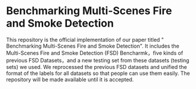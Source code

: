 # Benchmarking Multi-Scenes Fire and Smoke Detection
This repository is the official implementation of our paper titled " Benchmarking Multi-Scenes Fire and Smoke Detection". It includes the Multi-Scenes Fire and Smoke Detection (FSD) Bencharmk，five kinds of previous FSD Datasets，and a new testing set from these datasets (testing sets) we used. We reprocessed the previous FSD datasets and unified the format of the labels for all datasets so that people can use them easily. The repository will be made available until it is accepted.
